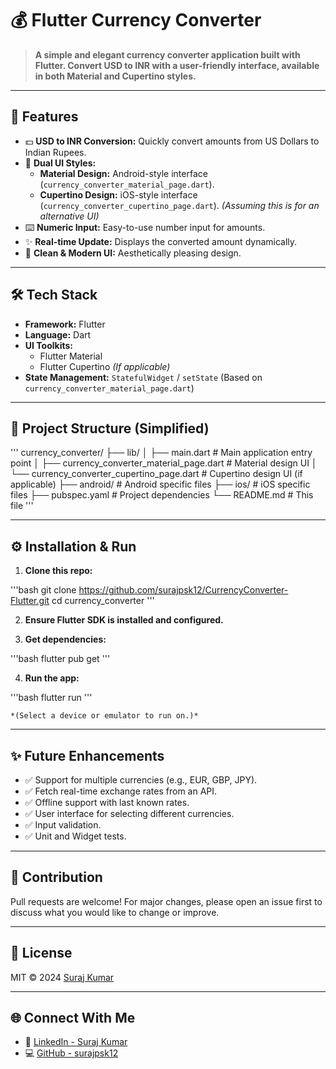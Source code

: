 # 💰 Flutter Currency Converter

> **A simple and elegant currency converter application built with Flutter. Convert USD to INR with a user-friendly interface, available in both Material and Cupertino styles.**

---

## 🚀 Features

- 💵 **USD to INR Conversion:** Quickly convert amounts from US Dollars to Indian Rupees.
- 📱 **Dual UI Styles:**
    -   **Material Design:** Android-style interface (`currency_converter_material_page.dart`).
    -   **Cupertino Design:** iOS-style interface (`currency_converter_cupertino_page.dart`). *(Assuming this is for an alternative UI)*
- ⌨️ **Numeric Input:** Easy-to-use number input for amounts.
- ✨ **Real-time Update:** Displays the converted amount dynamically.
- 🎨 **Clean & Modern UI:** Aesthetically pleasing design.

---

## 🛠️ Tech Stack

- **Framework:** Flutter
- **Language:** Dart
- **UI Toolkits:**
    -   Flutter Material
    -   Flutter Cupertino *(If applicable)*
- **State Management:** `StatefulWidget` / `setState` (Based on `currency_converter_material_page.dart`)

---

## 📁 Project Structure (Simplified)


'''
currency_converter/
├── lib/
│   ├── main.dart                             # Main application entry point
│   ├── currency_converter_material_page.dart # Material design UI
│   └── currency_converter_cupertino_page.dart # Cupertino design UI (if applicable)
├── android/                                # Android specific files
├── ios/                                    # iOS specific files
├── pubspec.yaml                            # Project dependencies
└── README.md                               # This file
'''


---

## ⚙️ Installation & Run

1.  **Clone this repo:**
    
'''bash
git clone https://github.com/surajpsk12/CurrencyConverter-Flutter.git 
    cd currency_converter
'''



2.  **Ensure Flutter SDK is installed and configured.**

3.  **Get dependencies:**
    
'''bash
flutter pub get
'''


4.  **Run the app:**
    
'''bash
flutter run
'''

    *(Select a device or emulator to run on.)*

---

## ✨ Future Enhancements

*   ✅ Support for multiple currencies (e.g., EUR, GBP, JPY).
*   ✅ Fetch real-time exchange rates from an API.
*   ✅ Offline support with last known rates.
*   ✅ User interface for selecting different currencies.
*   ✅ Input validation.
*   ✅ Unit and Widget tests.

---

## 🤝 Contribution

Pull requests are welcome! For major changes, please open an issue first to discuss what you would like to change or improve.

---

## 📜 License

MIT © 2024 [Suraj Kumar](https://github.com/surajpsk12)

---

## 🌐 Connect With Me

*   🔗 [LinkedIn - Suraj Kumar](https://www.linkedin.com/in/surajvansh12/)
*   💻 [GitHub - surajpsk12](https://github.com/surajpsk12)